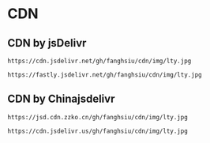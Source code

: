 # CDN

## CDN by jsDelivr
```
https://cdn.jsdelivr.net/gh/fanghsiu/cdn/img/lty.jpg
```
```
https://fastly.jsdelivr.net/gh/fanghsiu/cdn/img/lty.jpg
```
## CDN by Chinajsdelivr
```
https://jsd.cdn.zzko.cn/gh/fanghsiu/cdn/img/lty.jpg
```
```
https://cdn.jsdelivr.us/gh/fanghsiu/cdn/img/lty.jpg
```
